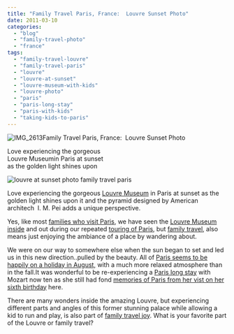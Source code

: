 ```yaml
---
title: "Family Travel Paris, France:  Louvre Sunset Photo"
date: 2011-03-10
categories: 
  - "blog"
  - "family-travel-photo"
  - "france"
tags: 
  - "family-travel-louvre"
  - "family-travel-paris"
  - "louvre"
  - "louvre-at-sunset"
  - "louvre-museum-with-kids"
  - "louvre-photo"
  - "paris"
  - "paris-long-stay"
  - "paris-with-kids"
  - "taking-kids-to-paris"
---
```


![IMG_2613](https://pub-ac94b3f306b24c0dba4238943c97f2e1.r2.dev/6a00e5502a950788330147e322ca33970b.jpg)Family Travel Paris, France:  Louvre Sunset Photo  
  
Love experiencing the gorgeous  
Louvre Museumin Paris at sunset  
as the golden light shines upon

<!--more-->

![louvre at sunset photo family travel paris](https://pub-ac94b3f306b24c0dba4238943c97f2e1.r2.dev/6a00e5502a950788330147e322cae3970b.jpg)  
  

Love experiencing the gorgeous [Louvre Museum](http://en.wikipedia.org/wiki/Palais_du_Louvre "Louvre") in Paris at sunset as the golden light shines upon it and the pyramid designed by American architech  I. M. Pei adds a unique perspective.

Yes, like most [families who visit Paris](https://pub-ac94b3f306b24c0dba4238943c97f2e1.r2.dev/2010/10/celebrating-in-paris-eiffel-tower-family-travel-adventures-abroad-birthdays-weddings-and-anniversari.html "Families visiting paris"), we have seen the [Louvre Museum inside](https://pub-ac94b3f306b24c0dba4238943c97f2e1.r2.dev/2006/09/3-museums-in-a.html "louvre museum inside ") and out during our repeated [touring of Paris](https://pub-ac94b3f306b24c0dba4238943c97f2e1.r2.dev/2006/09/paris-bois-de-b.html "Touring of Paris"), but [family travel](https://pub-ac94b3f306b24c0dba4238943c97f2e1.r2.dev/2010/11/family-travel-provence-france-narbonne.html "family travel france"), also means just enjoying the ambiance of a place by wandering about.  
  
We were on our way to somewhere else when the sun began to set and led us in this new direction..pulled by the beauty. All of [Paris seems to be happily on a holiday in August,](https://pub-ac94b3f306b24c0dba4238943c97f2e1.r2.dev/2010/10/free-wifi-travel-office-paris-digital-nomad-technomad-minimalist-workshift-mobile-work-on-the-road.html "Paris summer vacation") with a much more relaxed atmosphere than in the fall.It was wonderful to be re-experiencing a [Paris long stay](https://pub-ac94b3f306b24c0dba4238943c97f2e1.r2.dev/2006/10/goodbye-paris.html "Paris long stay") with Mozart now ten as she still had fond [memories of Paris from her vist on her sixth birthday](https://pub-ac94b3f306b24c0dba4238943c97f2e1.r2.dev/2006/09/mozarts-6th-at.html "memories of Paris 6th birthday celebrations") here.

There are many wonders inside the amazing Louvre, but experiencing different parts and angles of this former stunning palace while allowing a kid to run and play, is also part of [family travel joy](https://pub-ac94b3f306b24c0dba4238943c97f2e1.r2.dev/2006/09/madeline-linea.html "family travel joy"). What is your favorite part of the Louvre or family travel?
